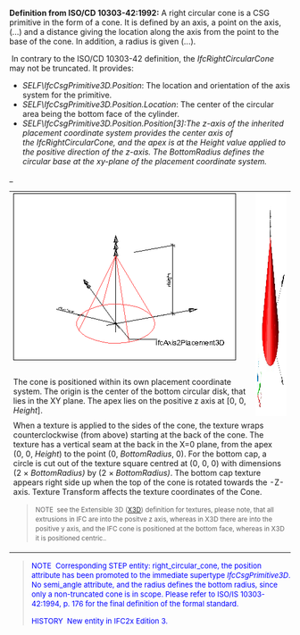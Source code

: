 **Definition from ISO/CD 10303-42:1992:** A right circular cone is a CSG primitive in the form of a cone. It is defined by an axis, a point on the axis, (...) and a distance giving the location along the axis from the point to the base of the cone. In addition, a radius is given (...).

&nbsp;In contrary to the ISO/CD 10303-42 definition, the _IfcRightCircularCone_ may not be truncated. It provides:

* _SELF\IfcCsgPrimitive3D.Position_: The location and orientation of the axis system for the primitive.&nbsp;
* _SELF\IfcCsgPrimitive3D.Position.Location_: The center of the&nbsp;circular area being the bottom face of the cylinder.
* _SELF\IfcCsgPrimitive3D.Position.Position[3]:_The z-axis of the inherited placement coordinate system provides the center axis of the&nbsp;_IfcRightCircularCone_, and the apex is at the _Height_ value applied to the positive direction of the z-axis. The _BottomRadius_ defines the circular base at the xy-plane of the&nbsp;placement coordinate system.&nbsp;_&nbsp;_

_<table border="0" cellpadding="2" cellspacing="2" width="100%">
  <tbody>
    <tr>
      <td valign="top" width="420"><img alt="cone" src="figures/IfcRightCircularCone-Layout1.png" height="300" width="400"></td>
      <td colspan="1" rowspan="2" valign="top"><img alt="cone" src="figures/IfcRightCircularCone.jpg" height="400" width="400"></td>
    </tr>
    <tr>
      <td valign="top" width="420">The cone is
positioned within its
own placement coordinate system. The origin is the center of the bottom
circular disk, that lies in the XY plane. The apex lies on the positive
z axis at [0, 0, <i>Height</i>].</td>
    </tr>
    <tr>
      <td colspan="2" rowspan="1" valign="top" width="420">When a texture is applied to the sides of the
cone, the texture wraps counterclockwise (from above) starting at the
back of the cone. The texture has a vertical seam at the back in the
X=0 plane, from the apex (0,&nbsp;0, <i>Height</i>) to
the point (0, <i>BottomRadius</i>, 0). For the bottom cap,
a circle is cut out of the texture square centred at (0, 0,&nbsp;0)
with dimensions (2&nbsp;&times; <i>BottomRadius)</i>
by (2&nbsp;&times; <i>BottomRadius)</i>. The
bottom cap texture appears right side up when the top of the cone is
rotated towards the -Z-axis. Texture Transform affects the texture
coordinates of the Cone.&nbsp;
      <blockquote><small>NOTE &nbsp;see the Extensible
3D (<a href="http://www.web3d.org/x3d/specifications/ISO-IEC-19775-X3DAbstractSpecification/Part01/components/geometry3D.html#Cone">X3D</a>)
definition for textures, please note, that all extrusions in IFC are
into the positve z axis, whereas in X3D there are into the positive y
axis, and the IFC cone is positioned at the bottom face, whereas in
X3D it is positioned centric..</small></blockquote>
      </td>
    </tr>
  </tbody>
</table>

> <font color="#0000ff" size="-1">NOTE&nbsp;
Corresponding STEP entity: right_circular_cone, the position attribute
has been promoted to the immediate supertype <i>IfcCsgPrimitive3D</i>.
No semi_angle attribute, and the radius defines the bottom radius,
since only a non-truncated cone is in scope. Please refer to ISO/IS
10303-42:1994, p. 176 for the final definition of the formal standard. </font>
> 
> <font color="#0000ff" size="-1">HISTORY&nbsp;
New entity in IFC2x Edition 3.</font>
>